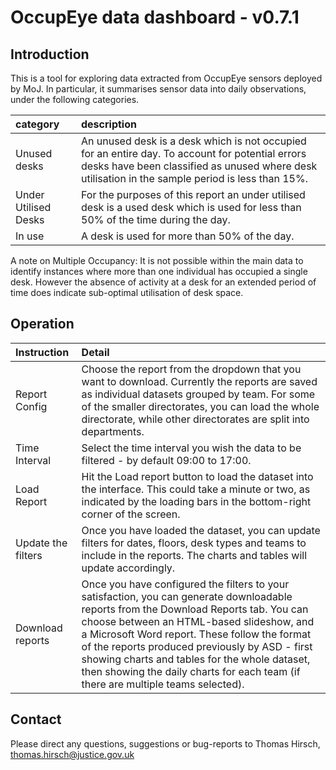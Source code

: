 
# OccupEye data dashboard - v0.7.1


## Introduction

This is a tool for exploring data extracted from OccupEye sensors deployed by MoJ. In particular, it summarises sensor data into daily observations, under the following categories.

<table class="table" style="width: auto !important; margin-left: auto; margin-right: auto;">
 <thead>
  <tr>
   <th style="text-align:left;"> category </th>
   <th style="text-align:left;"> description </th>
  </tr>
 </thead>
<tbody>
  <tr>
   <td style="text-align:left;"> Unused desks </td>
   <td style="text-align:left;"> An unused desk is a desk which is not occupied for an entire day. To account for potential errors desks have been classified as unused where desk utilisation in the sample period is less than 15%. </td>
  </tr>
  <tr>
   <td style="text-align:left;"> Under Utilised Desks </td>
   <td style="text-align:left;"> For the purposes of this report an under utilised desk is a used desk which is used for less than 50% of the time during the day. </td>
  </tr>
  <tr>
   <td style="text-align:left;"> In use </td>
   <td style="text-align:left;"> A desk is used for more than 50% of the day. </td>
  </tr>
</tbody>
</table>

A note on Multiple Occupancy: It is not possible within the main data to identify instances where more than one individual has occupied a single desk. However the absence of activity at a desk for an extended period of time does indicate sub-optimal utilisation of desk space.


## Operation

<table class="table" style="width: auto !important; margin-left: auto; margin-right: auto;">
 <thead>
  <tr>
   <th style="text-align:left;"> Instruction </th>
   <th style="text-align:left;"> Detail </th>
  </tr>
 </thead>
<tbody>
  <tr>
   <td style="text-align:left;"> Report Config </td>
   <td style="text-align:left;"> Choose the report from the dropdown that you want to download. Currently the reports are saved as individual datasets grouped by team. For some of the smaller directorates, you can load the whole directorate, while other directorates are split into departments. </td>
  </tr>
  <tr>
   <td style="text-align:left;"> Time Interval </td>
   <td style="text-align:left;"> Select the time interval you wish the data to be filtered - by default 09:00 to 17:00. </td>
  </tr>
  <tr>
   <td style="text-align:left;"> Load Report </td>
   <td style="text-align:left;"> Hit the Load report button to load the dataset into the interface. This could take a minute or two, as indicated by the loading bars in the bottom-right corner of the screen. </td>
  </tr>
  <tr>
   <td style="text-align:left;"> Update the filters </td>
   <td style="text-align:left;"> Once you have loaded the dataset, you can update filters for dates, floors, desk types and teams to include in the reports. The charts and tables will update accordingly. </td>
  </tr>
  <tr>
   <td style="text-align:left;"> Download reports </td>
   <td style="text-align:left;"> Once you have configured the filters to your satisfaction, you can generate downloadable reports from the Download Reports tab. You can choose between an HTML-based slideshow, and a Microsoft Word report. These follow the format of the reports produced previously by ASD - first showing charts and tables for the whole dataset, then showing the daily charts for each team (if there are multiple teams selected). </td>
  </tr>
</tbody>
</table>


## Contact

Please direct any questions, suggestions or bug-reports to Thomas Hirsch, thomas.hirsch@justice.gov.uk

